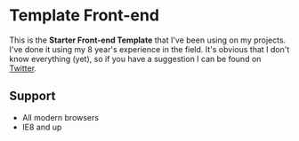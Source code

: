 # Template Front-end

This is the **Starter Front-end Template** that I've been using on my projects. I've done it using my 8 year's experience in the field. It's obvious that I don't know everything (yet), so if you have a suggestion I can be found on [Twitter](http://twitter.com/edmundojr_).

## Support

- All modern browsers
- IE8 and up
